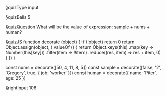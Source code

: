 §quizType
input

§quizBalls
5


§quizQuestion
What will be the value of expression: sample + nums + human?



§quizJS
function decorate (object) {
  if (!object) return 0
  return Object.assign(object, {
    valueOf () {
      return Object.keys(this)
        .map(key => Number(this[key]))
        .filter(item => !!item)
        .reduce((res, item) => res + item, 0)
    }
  })
}

const nums = decorate([50, 4, 11, 8, 5])
const sample = decorate([false, '2', 'Gregory', true, { job: 'worker' }])
const human = decorate({ name: 'Piter', age: 25 })


§rightInput
106
